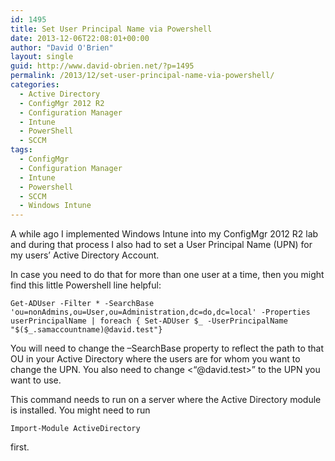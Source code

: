```yaml
---
id: 1495
title: Set User Principal Name via Powershell
date: 2013-12-06T22:08:01+00:00
author: "David O'Brien"
layout: single
guid: http://www.david-obrien.net/?p=1495
permalink: /2013/12/set-user-principal-name-via-powershell/
categories:
  - Active Directory
  - ConfigMgr 2012 R2
  - Configuration Manager
  - Intune
  - PowerShell
  - SCCM
tags:
  - ConfigMgr
  - Configuration Manager
  - Intune
  - Powershell
  - SCCM
  - Windows Intune
---
```

A while ago I implemented Windows Intune into my ConfigMgr 2012 R2 lab and during that process I also had to set a User Principal Name (UPN) for my users’ Active Directory Account.

In case you need to do that for more than one user at a time, then you might find this little Powershell line helpful:

```
Get-ADUser -Filter * -SearchBase 'ou=nonAdmins,ou=User,ou=Administration,dc=do,dc=local' -Properties userPrincipalName | foreach { Set-ADUser $_ -UserPrincipalName "$($_.samaccountname)@david.test"}
```

You will need to change the –SearchBase property to reflect the path to that OU in your Active Directory where the users are for whom you want to change the UPN. You also need to change <“@david.test>” to the UPN you want to use.

This command needs to run on a server where the Active Directory module is installed. You might need to run

`Import-Module ActiveDirectory`

first.